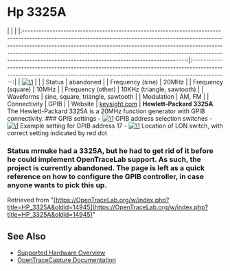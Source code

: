 # Hp 3325A

| | | |:-----------------------------------------------------------------------------------------------------------------------------------------------------------------------------------------------------------------------------------------------------------------------------------------------------------------------------------------------------------------------------------:|:-------------------------------------------------------------------------------------------------------------------------------------------------------------------------:| | [![\1](../../assets/hardware/general/\2)](./File:Hp_3325a_front.png.html) | | | Status | abandoned | | Frequency (sine) | 20MHz | | Frequency (square) | 10MHz | | Frequency (other) | 10KHz (triangle, sawtooth) | | Waveforms | sine, square, triangle, sawtooth | | Modulation | AM, FM | | Connectivity | GPIB | | Website | [keysight.com](http://www.keysight.com/en/pd-3325A%3Aepsg%3Apro-pn-3325A/synthesizer-function-generator?cc=US&lc=eng) | **Hewlett-Packard 3325A** The Hewlett-Packard 3325A is a 20MHz function generator with GPIB connectivity. ### GPIB settings \- 
[![\1](../../assets/hardware/general/\2)](./File:Hp_3325a_gpib_addr_ctl.jpg.html)
GPIB address selection switches
\- 
[![\1](../../assets/hardware/general/\2)](./File:Hp_3325a_gpib_addr_17_example.jpg.html)
Example setting for GPIB address 17
\- 
[![\1](../../assets/hardware/general/\2)](./File:Hp_3325a_gpib_lon_setting.jpg.html)
Location of LON switch, with correct setting indicated by red dot
### Status mrnuke had a 3325A, but he had to get rid of it before he could implement OpenTraceLab support. As such, the project is currently abandoned. The page is left as a quick reference on how to configure the GPIB controller, in case anyone wants to pick this up. 
Retrieved from "[https://OpenTraceLab.org/w/index.php?title=HP_3325A&oldid=14945](https://OpenTraceLab.org/w/index.php?title=HP_3325A&oldid=14945)"

## See Also
- [Supported Hardware Overview](../supported-hardware.md)
- [OpenTraceCapture Documentation](../../opentracecapture/overview.md)
